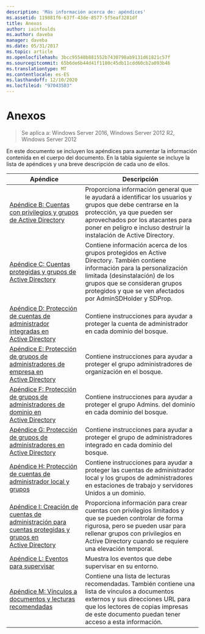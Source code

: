 ```yaml
---
description: 'Más información acerca de: apéndices'
ms.assetid: 119881f6-637f-43de-8577-5f5eaf3281df
title: Anexos
author: iainfoulds
ms.author: daveba
manager: daveba
ms.date: 05/31/2017
ms.topic: article
ms.openlocfilehash: 3bcc95548b881552b7430798ab9131d61821c57f
ms.sourcegitcommit: 65b6de6b44d41f1180c45db11cdd60cb2a093b46
ms.translationtype: MT
ms.contentlocale: es-ES
ms.lasthandoff: 12/10/2020
ms.locfileid: "97043503"
---
```

# <a name="appendices"></a>Anexos

>Se aplica a: Windows Server 2016, Windows Server 2012 R2, Windows Server 2012

En este documento se incluyen los apéndices para aumentar la información contenida en el cuerpo del documento. En la tabla siguiente se incluye la lista de apéndices y una breve descripción de cada uno de ellos.


|**Apéndice**|**Descripción**|
| --- | --- |
|[Apéndice B: Cuentas con privilegios y grupos de Active Directory](../../../ad-ds/plan/security-best-practices/Appendix-B--Privileged-Accounts-and-Groups-in-Active-Directory.md)|Proporciona información general que le ayudará a identificar los usuarios y grupos que debe centrarse en la protección, ya que pueden ser aprovechados por los atacantes para poner en peligro e incluso destruir la instalación de Active Directory.|
|[Apéndice C: Cuentas protegidas y grupos de Active Directory](../../../ad-ds/plan/security-best-practices/Appendix-C--Protected-Accounts-and-Groups-in-Active-Directory.md)|Contiene información acerca de los grupos protegidos en Active Directory. También contiene información para la personalización limitada (desinstalación) de los grupos que se consideran grupos protegidos y que se ven afectados por AdminSDHolder y SDProp.|
|[Apéndice D: Protección de cuentas de administrador integradas en Active Directory](../../../ad-ds/plan/security-best-practices/Appendix-D--Securing-Built-In-Administrator-Accounts-in-Active-Directory.md)|Contiene instrucciones para ayudar a proteger la cuenta de administrador en cada dominio del bosque.|
|[Apéndice E: Protección de grupos de administradores de empresa en Active Directory](../../../ad-ds/plan/security-best-practices/Appendix-E--Securing-Enterprise-Admins-Groups-in-Active-Directory.md)|Contiene instrucciones para ayudar a proteger el grupo administradores de organización en el bosque.|
|[Apéndice F: Protección de grupos de administradores de dominio en Active Directory](../../../ad-ds/plan/security-best-practices/Appendix-F--Securing-Domain-Admins-Groups-in-Active-Directory.md)|Contiene instrucciones para ayudar a proteger el grupo Admins. del dominio en cada dominio del bosque.|
|[Apéndice G: Protección de grupos de administradores en Active Directory](../../../ad-ds/plan/security-best-practices/Appendix-G--Securing-Administrators-Groups-in-Active-Directory.md)|Contiene instrucciones para ayudar a proteger el grupo de administradores integrado en cada dominio del bosque.|
|[Apéndice H: Protección de cuentas de administrador local y grupos](../../../ad-ds/plan/security-best-practices/Appendix-H--Securing-Local-Administrator-Accounts-and-Groups.md)|Contiene instrucciones para ayudar a proteger las cuentas de administrador local y los grupos de administradores en estaciones de trabajo y servidores Unidos a un dominio.|
|[Apéndice I: Creación de cuentas de administración para cuentas protegidas y grupos en Active Directory](../../../ad-ds/manage/component-updates/Appendix-I--Creating-Management-Accounts-for-Protected-Accounts-and-Groups-in-Active-Directory.md)|Proporciona información para crear cuentas con privilegios limitados y que se pueden controlar de forma rigurosa, pero se pueden usar para rellenar grupos con privilegios en Active Directory cuando se requiere una elevación temporal.|
|[Apéndice L: Eventos para supervisar](../../../ad-ds/plan/Appendix-L--Events-to-Monitor.md)|Muestra los eventos que debe supervisar en su entorno.|
|[Apéndice M: Vínculos a documentos y lecturas recomendadas](../../../ad-ds/manage/Appendix-M--Document-Links-and-Recommended-Reading.md)|Contiene una lista de lecturas recomendadas. También contiene una lista de vínculos a documentos externos y sus direcciones URL para que los lectores de copias impresas de este documento puedan tener acceso a esta información.|




